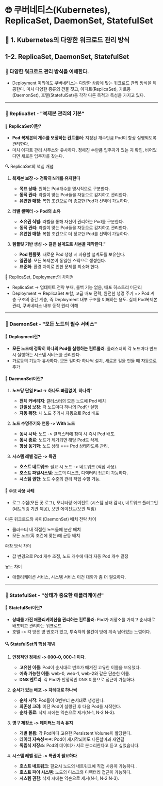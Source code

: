 # 🌐 쿠버네티스(Kubernetes), ReplicaSet, DaemonSet, StatefulSet

## 🎯 1. Kubernetes의 다양한 워크로드 관리 방식

## 1-2. ReplicaSet, DaemonSet, StatefulSet

### 🎯 다양한 워크로드 관리 방식을 이해한다.

- Deployment 이외에도 쿠버네티스는 다양한 상황에 맞는 워크로드 관리 방식을 제공한다. 마치 다양한 종류의 건물 짓고, 아파트(ReplicaSet), 가로등(DaemonSet), 호텔(StatefulSet)등 각각 다른 목적과 특성을 가지고 있다.

---

### 🏢 ReplicaSet - "복제본 관리의 기본"

#### 🚀 ReplicaSet이란?

- **Pod 복제본의 개수를 보장하는 컨트롤러**: 지정된 개수만큼 Pod이 항상 실행되도록 관리한다.
- 마치 아파트 관리 사무소와 유사하다. 정해진 수만큼 입주자가 있는 지 확인, 비어있다면 새로운 입주자를 찾는다.

🔍 ReplicaSet의 핵심 개념

1. **복제본 보장 -> 정확히 N개를 유지한다**

   - **목표 상태**: 원하는 Pod개수를 명시적으로 구분한다.
   - **동적 관리**: 라벨이 맞는 Pod들을 자동으로 감지하고 관리한다.
   - **유연한 매칭**: 복합 조건으로 더 종교한 Pod가 선택이 가능하다.

2. **라벨 셀렉터 -> Pod의 소유**

   - **소유권 식별**: 라벨을 통해 자신이 관리하는 Pod를 구분한다.
   - **동적 관리**: 라벨이 맞는 Pod들을 자동으로 감지하고 관리한다.
   - **유연한 매칭**: 복합 조건으로 더 정교한 Pod를 선택이 가능하다.

3. **템플릿 기반 생성 -> 같은 설계도로 사본을 제작한다."**
   - **Pod 템플릿**: 새로운 Pod 생성 시 사용할 설계도를 보유한다.
   - **일관성**: 모든 복제본이 동일한 스펙으로 생성한다.
   - **표준화**: 환경 차이로 인한 문제를 최소화 한다.

🤔 ReplicaSet, Deployment의 차이점

- ReplicaSet -> 업데이트 전략 부재, 롤백 기능 없음, 배포 히스토리 미관리
- Deployment -> ReplicaSet 포함, 고급 배포 전략, 완전한 생명 주기
  => Pod 계층 구조의 중간 계층, 즉 Deployment 내부 구조를 이해하는 용도. 실제 Pod복제본 관리, 쿠버네티스 내부 동작 원리 이해

---

### 🚦 DaemonSet - "모든 노드의 필수 서비스"

#### 🚀 Deployment란?

- **모든 노드에 정확히 하나의 Pod를 실행하는 컨트롤러**: 클러스터의 각 노드마다 반드시 실행하는 시스템 서비스를 관리한다.
- 가로등의 기능과 유사하다. 모든 길마다 하나씩 설치, 새로운 길을 만들 때 자동으로 추가

#### 🚀 DaemonSet이란?

1. **노드당 단일 Pod -> 하나도 빠짐없이, 하나씩"**

   - **전체 커버리지**: 클러스터의 모든 노드에 Pod 배치
   - **단일성 보장**: 각 노드마다 하나의 Pod만 실행
   - **자동 확장**: 새 노드 추가시 자동으로 Pod 배포

2. **노드 수명주기와 연동 -> With 노드**

   - **동시 시작**: 노드 -> 클러스터에 참여 시 즉시 Pod 배포.
   - **동시 종료**: 노드가 제거되면 해당 Pod도 삭제.
   - **항상 동기화**: 노드 상태 === Pod 상태하도록 관리.

3. **시스템 레벨 접근 -> 특권**
   - **호스트 네트워크**: 필요 시 노드 -> 네트워크 (직접 사용).
   - **호스트 파일시스템**: 노드의 디스크, 디렉터리 접근이 가능하다.
   - **시스템 권한**: 노드 수준의 관리 작업 수행 가능.

#### 🎯 주요 사용 사례

- 로그 수집(모든 곳 로그), 모니터링 에이전트 (시스템 상태 감시), 네트워크 플러그인(네트워킹 기반 제공), 보안 에이전트(보안 책임)

다른 워크로드와 차이(DaemonSet)
배치 전략 차이

- 클러스터 내 적절한 노드들에 분산 배치
- 모든 노드(혹 조건에 맞는)에 균등 배치

확장 방식 차이

- 값 변경으로 Pod 개수 조정, 노드 개수에 따라 자동 Pod 개수 결정

용도 차이

- 애플리케이션 서비스, 시스템 서비스 이건 대화가 좀 더 필요하다.

---

### 🏨 StatefulSet - "상태가 중요한 애플리케이션"

#### 🚀 StatefulSet이란?

- **상태를 가진 애플리케이션을 관리하는 컨트롤러**: Pod가 저장소를 가지고 순서대로 배포되고 관리하는 워크로드
- 호텔 -> 각 방은 방 번호가 있고, 투숙객의 물건이 방에 계속 남아있는 느낌이다.

#### 🔍 StatefulSet의 핵심 개념

1. **안정적인 정체성 -> 000-0, 000-1 이다.**

   - **고유한 이름**: Pod이 순서대로 번호가 매겨진 고유한 이름을 보유했다.
   - **예측 가능한 이름**: web-0, web-1, web-2와 같은 단순한 이름.
   - **DNS 엔트리**: 각 Pod가 안정적인 DNS 이름으로 접근이 가능하다.

2. **순서가 있는 배포 -> 차례대로 하나씩**

   - **순차 시작**: Pod들이 0번부터 순서대로 생성한다.
   - **의존성 고려**: 이전 Pod이 실행된 후 다음 Pod를 시작한다.
   - **순차 종료**: 삭제 시에는 역슨으로 제거(N-1, N-2 N-3).

3. **영구 제장소 -> 데이터느 계속 유지**

   - **개별 볼륨**: 각 Pod마다 고유한 Persistent Volume이 할당한다.
   - **데이터 지속성ㅋㅋ**: Pod이 재시작되어도 다른살마과 재연결
   - **독립식 저장소**: Pod의 데이터가 서로 분ㅁ리한다고 듣고 싶었습니다.

4. **시스템 레벨 접근 -> 특권이 필요하다**
   - **호스트 네트워크**: 필요시 노드의 네트워크에 직접 사용이 가능하다..
   - **호스트 파이 시스템**: 노드의 디스크와 디렉터리 접근이 가능하다.
   - **시스템 권한**: 삭제 시에는 역슨으로 제거(N-1, N-2 N-3).
